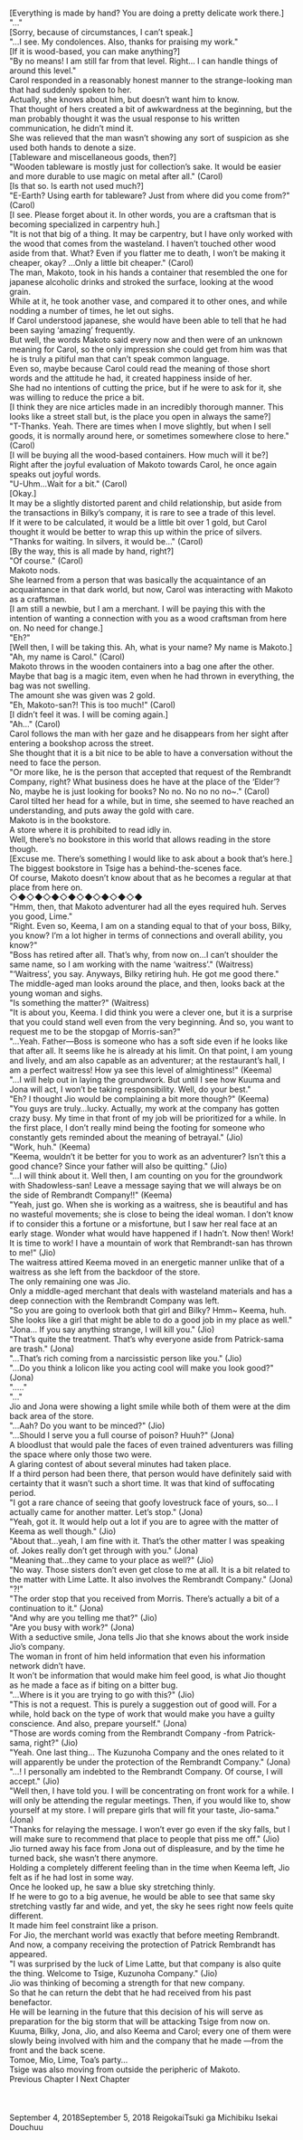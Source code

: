 <br/>
[Everything is made by hand? You are doing a pretty delicate work there.] <br/>
"…"<br/>
[Sorry, because of circumstances, I can’t speak.]<br/>
"…I see. My condolences. Also, thanks for praising my work." <br/>
[If it is wood-based, you can make anything?]<br/>
"By no means! I am still far from that level. Right… I can handle things of around this level." <br/>
Carol responded in a reasonably honest manner to the strange-looking man that had suddenly spoken to her.<br/>
Actually, she knows about him, but doesn’t want him to know.<br/>
That thought of hers created a bit of awkwardness at the beginning, but the man probably thought it was the usual response to his written communication, he didn’t mind it. <br/>
She was relieved that the man wasn’t showing any sort of suspicion as she used both hands to denote a size.<br/>
[Tableware and miscellaneous goods, then?]<br/>
"Wooden tableware is mostly just for collection’s sake. It would be easier and more durable to use magic on metal after all." (Carol)<br/>
[Is that so. Is earth not used much?]<br/>
"E-Earth? Using earth for tableware? Just from where did you come from?" (Carol)<br/>
[I see. Please forget about it. In other words, you are a craftsman that is becoming specialized in carpentry huh.] <br/>
"It is not that big of a thing. It may be carpentry, but I have only worked with the wood that comes from the wasteland. I haven’t touched other wood aside from that. What? Even if you flatter me to death, I won’t be making it cheaper, okay? …Only a little bit cheaper." (Carol)<br/>
The man, Makoto, took in his hands a container that resembled the one for japanese alcoholic drinks and stroked the surface, looking at the wood grain.<br/>
While at it, he took another vase, and compared it to other ones, and while nodding a number of times, he let out sighs.<br/>
If Carol understood japanese, she would have been able to tell that he had been saying ‘amazing’ frequently.<br/>
But well, the words Makoto said every now and then were of an unknown meaning for Carol, so the only impression she could get from him was that he is truly a pitiful man that can’t speak common language. <br/>
Even so, maybe because Carol could read the meaning of those short words and the attitude he had, it created happiness inside of her. <br/>
She had no intentions of cutting the price, but if he were to ask for it, she was willing to reduce the price a bit.<br/>
[I think they are nice articles made in an incredibly thorough manner. This looks like a street stall but, is the place you open in always the same?] <br/>
"T-Thanks. Yeah. There are times when I move slightly, but when I sell goods, it is normally around here, or sometimes somewhere close to here." (Carol)<br/>
[I will be buying all the wood-based containers. How much will it be?]<br/>
Right after the joyful evaluation of Makoto towards Carol, he once again speaks out joyful words.<br/>
"U-Uhm…Wait for a bit." (Carol)<br/>
[Okay.]<br/>
It may be a slightly distorted parent and child relationship, but aside from the transactions in Bilky’s company, it is rare to see a trade of this level.<br/>
If it were to be calculated, it would be a little bit over 1 gold, but Carol thought it would be better to wrap this up within the price of silvers.<br/>
"Thanks for waiting. In silvers, it would be…" (Carol)<br/>
[By the way, this is all made by hand, right?]<br/>
"Of course." (Carol)<br/>
Makoto nods.<br/>
She learned from a person that was basically the acquaintance of an acquaintance in that dark world, but now, Carol was interacting with Makoto as a craftsman.<br/>
[I am still a newbie, but I am a merchant. I will be paying this with the intention of wanting a connection with you as a wood craftsman from here on. No need for change.]<br/>
"Eh?" <br/>
[Well then, I will be taking this. Ah, what is your name? My name is Makoto.]<br/>
"Ah, my name is Carol." (Carol)<br/>
Makoto throws in the wooden containers into a bag one after the other.<br/>
Maybe that bag is a magic item, even when he had thrown in everything, the bag was not swelling.<br/>
The amount she was given was 2 gold.<br/>
"Eh, Makoto-san?! This is too much!" (Carol)<br/>
[I didn’t feel it was. I will be coming again.]<br/>
"Ah…" (Carol)<br/>
Carol follows the man with her gaze and he disappears from her sight after entering a bookshop across the street.<br/>
She thought that it is a bit nice to be able to have a conversation without the need to face the person.<br/>
"Or more like, he is the person that accepted that request of the Rembrandt Company, right? What business does he have at the place of the ‘Elder’? No, maybe he is just looking for books? No no. No no no no~." (Carol)<br/>
Carol tilted her head for a while, but in time, she seemed to have reached an understanding, and puts away the gold with care.<br/>
Makoto is in the bookstore.<br/>
A store where it is prohibited to read idly in.<br/>
Well, there’s no bookstore in this world that allows reading in the store though.<br/>
[Excuse me. There’s something I would like to ask about a book that’s here.] <br/>
The biggest bookstore in Tsige has a behind-the-scenes face.<br/>
Of course, Makoto doesn’t know about that as he becomes a regular at that place from here on.<br/>
◇◆◇◆◇◆◇◆◇◆◇◆◇◆◇◆  <br/>
"Hmm, then, that Makoto adventurer had all the eyes required huh. Serves you good, Lime." <br/>
"Right. Even so, Keema, I am on a standing equal to that of your boss, Bilky, you know? I’m a lot higher in terms of connections and overall ability, you know?" <br/>
"Boss has retired after all. That’s why, from now on…I can’t shoulder the same name, so I am working with the name ‘waitress’." (Waitress)<br/>
"‘Waitress’, you say. Anyways, Bilky retiring huh. He got me good there." <br/>
The middle-aged man looks around the place, and then, looks back at the young woman and sighs.<br/>
"Is something the matter?" (Waitress)<br/>
"It is about you, Keema. I did think you were a clever one, but it is a surprise that you could stand well even from the very beginning. And so, you want to request me to be the stopgap of Morris-san?" <br/>
"…Yeah. Father—Boss is someone who has a soft side even if he looks like that after all. It seems like he is already at his limit. On that point, I am young and lively, and am also capable as an adventurer; at the restaurant’s hall, I am a perfect waitress! How ya see this level of almightiness!" (Keema)<br/>
"…I will help out in laying the groundwork. But until I see how Kuuma and Jona will act, I won’t be taking responsibility. Well, do your best." <br/>
"Eh? I thought Jio would be complaining a bit more though?" (Keema)<br/>
"You guys are truly…lucky. Actually, my work at the company has gotten crazy busy. My time in that front of my job will be prioritized for a while. In the first place, I don’t really mind being the footing for someone who constantly gets reminded about the meaning of betrayal." (Jio)<br/>
"Work, huh." (Keema)<br/>
"Keema, wouldn’t it be better for you to work as an adventurer? Isn’t this a good chance? Since your father will also be quitting." (Jio)<br/>
"…I will think about it. Well then, I am counting on you for the groundwork with Shadowless-san! Leave a message saying that we will always be on the side of Rembrandt Company!!" (Keema)<br/>
"Yeah, just go. When she is working as a waitress, she is beautiful and has no wasteful movements; she is close to being the ideal woman. I don’t know if to consider this a fortune or a misfortune, but I saw her real face at an early stage. Wonder what would have happened if I hadn’t. Now then! Work! It is time to work! I have a mountain of work that Rembrandt-san has thrown to me!" (Jio)<br/>
The waitress attired Keema moved in an energetic manner unlike that of a waitress as she left from the backdoor of the store.<br/>
The only remaining one was Jio.<br/>
Only a middle-aged merchant that deals with wasteland materials and has a deep connection with the Rembrandt Company was left.<br/>
"So you are going to overlook both that girl and Bilky? Hmm~ Keema, huh. She looks like a girl that might be able to do a good job in my place as well." <br/>
"Jona… If you say anything strange, I will kill you." (Jio)<br/>
"That’s quite the treatment. That’s why everyone aside from Patrick-sama are trash." (Jona)<br/>
"…That’s rich coming from a narcissistic person like you." (Jio)<br/>
"…Do you think a lolicon like you acting cool will make you look good?" (Jona)<br/>
"….."<br/>
"…"<br/>
Jio and Jona were showing a light smile while both of them were at the dim back area of the store.<br/>
"…Aah? Do you want to be minced?" (Jio)<br/>
"…Should I serve you a full course of poison? Huuh?" (Jona)<br/>
A bloodlust that would pale the faces of even trained adventurers was filling the space where only those two were.<br/>
A glaring contest of about several minutes had taken place.<br/>
If a third person had been there, that person would have definitely said with certainty that it wasn’t such a short time. It was that kind of suffocating period.<br/>
"I got a rare chance of seeing that goofy lovestruck face of yours, so… I actually came for another matter. Let’s stop." (Jona)<br/>
"Yeah, got it. It would help out a lot if you are to agree with the matter of Keema as well though." (Jio)<br/>
"About that…yeah, I am fine with it. That’s the other matter I was speaking of. Jokes really don’t get through with you." (Jona)<br/>
"Meaning that…they came to your place as well?" (Jio)<br/>
"No way. Those sisters don’t even get close to me at all. It is a bit related to the matter with Lime Latte. It also involves the Rembrandt Company." (Jona)<br/>
"?!" <br/>
"The order stop that you received from Morris. There’s actually a bit of a continuation to it." (Jona)<br/>
"And why are you telling me that?" (Jio)<br/>
"Are you busy with work?" (Jona)<br/>
With a seductive smile, Jona tells Jio that she knows about the work inside Jio’s company.<br/>
The woman in front of him held information that even his information network didn’t have.<br/>
It won’t be information that would make him feel good, is what Jio thought as he made a face as if biting on a bitter bug.<br/>
"…Where is it you are trying to go with this?" (Jio)<br/>
"This is not a request. This is purely a suggestion out of good will. For a while, hold back on the type of work that would make you have a guilty conscience. And also, prepare yourself." (Jona)<br/>
"Those are words coming from the Rembrandt Company -from Patrick-sama, right?" (Jio)<br/>
"Yeah. One last thing… The Kuzunoha Company and the ones related to it will apparently be under the protection of the Rembrandt Company." (Jona)<br/>
"…! I personally am indebted to the Rembrandt Company. Of course, I will accept." (Jio)<br/>
"Well then, I have told you. I will be concentrating on front work for a while. I will only be attending the regular meetings. Then, if you would like to, show yourself at my store. I will prepare girls that will fit your taste, Jio-sama." (Jona)<br/>
"Thanks for relaying the message. I won’t ever go even if the sky falls, but I will make sure to recommend that place to people that piss me off." (Jio)<br/>
Jio turned away his face from Jona out of displeasure, and by the time he turned back, she wasn’t there anymore.<br/>
Holding a completely different feeling than in the time when Keema left, Jio felt as if he had lost in some way.<br/>
Once he looked up, he saw a blue sky stretching thinly.<br/>
If he were to go to a big avenue, he would be able to see that same sky stretching vastly far and wide, and yet, the sky he sees right now feels quite different.<br/>
It made him feel constraint like a prison.<br/>
For Jio, the merchant world was exactly that before meeting Rembrandt.<br/>
And now, a company receiving the protection of Patrick Rembrandt has appeared.<br/>
"I was surprised by the luck of Lime Latte, but that company is also quite the thing. Welcome to Tsige, Kuzunoha Company." (Jio)<br/>
Jio was thinking of becoming a strength for that new company.<br/>
So that he can return the debt that he had received from his past benefactor.<br/>
He will be learning in the future that this decision of his will serve as preparation for the big storm that will be attacking Tsige from now on.<br/>
Kuuma, Bilky, Jona, Jio, and also Keema and Carol; every one of them were slowly being involved with him and the company that he made —from the front and the back scene.<br/>
Tomoe, Mio, Lime, Toa’s party…<br/>
Tsige was also moving from outside the peripheric of Makoto.<br/>
Previous Chapter l Next Chapter<br/>
<br/>
<br/>
<br/>
September 4, 2018September 5, 2018 ReigokaiTsuki ga Michibiku Isekai Douchuu <br/>
<br/>
<br/>
